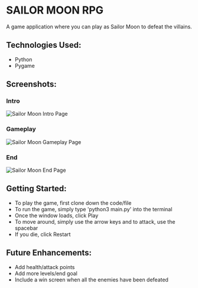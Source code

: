 # SAILOR MOON RPG
A game application where you can play as Sailor Moon to defeat the villains.

## Technologies Used:
- Python
- Pygame

## Screenshots: 
### Intro
![Sailor Moon Intro Page](imgs/image(1).png)
### Gameplay
![Sailor Moon Gameplay Page](imgs/image(2).png)
### End
![Sailor Moon End Page](imgs/image(3).png)

## Getting Started:
- To play the game, first clone down the code/file
- To run the game, simply type 'python3 main.py' into the terminal
- Once the window loads, click Play
- To move around, simply use the arrow keys and to attack, use the spacebar
- If you die, click Restart

## Future Enhancements:
- Add health/attack points
- Add more levels/end goal
- Include a win screen when all the enemies have been defeated
